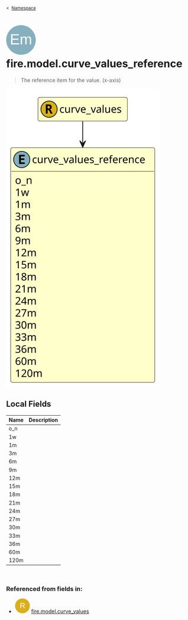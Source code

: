 <sub>&lt;&nbsp; [Namespace](index.md)</sub>
# <img src='images/enumType-lg.svg'/> fire.model.curve_values_reference
>  
>The reference item for the value. (x-axis)
> 
<img src='images/fire.model.curve_values_reference.svg'/>


## Local Fields


| Name        | Description |
| ----------- | ----------- |
| o_n |   |
| 1w |   |
| 1m |   |
| 3m |   |
| 6m |   |
| 9m |   |
| 12m |   |
| 15m |   |
| 18m |   |
| 21m |   |
| 24m |   |
| 27m |   |
| 30m |   |
| 33m |   |
| 36m |   |
| 60m |   |
| 120m |   |

<br/>

### Referenced from fields in:
- <img src='images/recordType.svg'/> [fire.model.curve_values](UDT-fire.model.curve_values.md)
